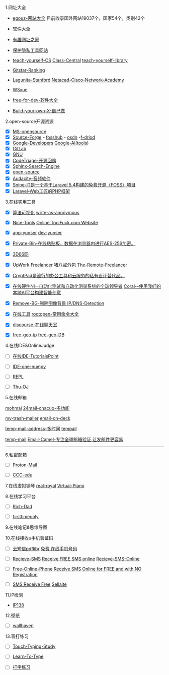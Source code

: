 1.网址大全

- [egouz-网站大全](https://www.egouz.com/)     目前收录国外网站19037个，国家54个，类别42个

- [软件大全](https://cn.uptodown.com)    

- [有趣网址之家](https://youquhome.com/) 

- [保护隐私工具网站](https://www.privacytools.io)

- [teach-yourself-CS](https://teachyourselfcs.com/)     [Class-Central](https://www.class-central.com/)  [teach-yourself-library](https://library.teachyourself.com/)

- [Gitstar-Ranking](https://gitstar-ranking.com/)

- [Lagunita-Stanford](https://lagunita.stanford.edu/)    [Netacad-Cisco-Network-Academy](https://www.netacad.com/)

- [W3xue](https://www.w3xue.com/)

- [free-for-dev-软件大全](https://free-for.dev/#/)

- [Build-your-own-X-自己做](https://github.com/danistefanovic/build-your-own-x)

2.open-source开源资源

- [x] [MS-opensource](https://opensource.microsoft.com/)
- [x] [Source-Forge](https://sourceforge.net/)  - [fosshub](https://www.fosshub.com/) - [osdn](https://osdn.net/)  -[f-driod](https://f-droid.org/en/)
- [x] [Google-Developers](https://developers.google.com/)    [Google-Ai(tools)](https://ai.google/)
- [x] [GitLab](https://about.gitlab.com/)
- [x] [GNU](https://www.gnu.org/)
- [x] [CodeTriage-开源回购](https://www.codetriage.com/)
- [x] [Sphinx-Search-Engine](https://sphinxsearch.com/)
- [x] [open-source](https://opensource.com/)
- [x] [Audacity-音频软件](https://opensource.com/)
- [x] [Snipe-IT是一个基于Laravel 5.4构建的免费开源（FOSS）项目](https://snipe-it.readme.io/)
- [x] [Laravel-Web工匠的PHP框架](https://laravel.com/)

3.在线实用工具

- [x]  [算法可视化](https://visualgo.net/en)     [write-as-anonymous](https://write.as/)

- [x]  [Nice-Tools](http://www.nicetool.net/)   [Online ToolFuck.com Website](https://www.toolfk.com/) 

- [x]  [app-yunser](https://app.yunser.com/)     [dev-yunser](https://dev.yunser.com/)

- [x]  [Private-Bin-在线粘贴板，数据在浏览器内进行AES-256加密。](https://privatebin.net/)

- [x]  [3D66网](https://www.3d66.com/)

- [x]  [UpWork](  https://www.upwork.com/) [Freelancer](https://www.freelancer.com/)    [猪八戒外包](https://shanghai.zbj.com/)  [The-Remote-Freelancer](https://github.com/Hack-with-Github/Free-Security-eBooks)

- [x]  [CryptPad是流行的办公工具和云服务的私有设计替代品。](https://cryptpad.fr/)

- [x]  [在线硬件NI--自动化测试和自动化测量系统的全球领导者](http://www.ni.com/)    [Coral--使用我们的本地AI平台构建智能创意](https://coral.withgoogle.com/)

- [x]  [Remove-BG-删除图像背景 ](https://www.remove.bg/)      [IP/DNS-Detection](https://ipleak.net/)

- [x]  [在线工具](https://tool.lu/)              [rootopen-常用命令大全](https://www.rootopen.com/)

- [x]  [discourse-在线聊天室](https://github.com/discourse/discourse)

- [x]  [free-geo-ip](https://github.com/fiorix/freegeoip)       [free-geo-DB](https://github.com/delight-im/FreeGeoDB)

4.在线IDE&OnlineJudge

- [ ]  [在线IDE-TutorialsPoint](https://www.tutorialspoint.com/index.htm)

- [ ]  [IDE-one-numpy](https://ideone.com/)

- [ ]  [REPL](https://repl.it/)

- [ ]  [Thu-OJ](https://dsa.cs.tsinghua.edu.cn/oj/index.shtml)

5.在线邮箱

[mohmal](https://www.mohmal.com/en)   [24mail-chacuo-多功能](http://24mail.chacuo.net/)

[my-trash-mailer](https://zh.mytrashmailer.com/)    [email-on-deck](https://www.emailondeck.com/)

[temp-mail-address-多时间](https://www.tempmailaddress.com/)   [tempail](https://tempail.com/en/)

[temp-mail](https://temp-mail.org/)   [Email-Camel-专注全球邮箱验证,让发邮件更容易](http://www.emailcamel.com/)

-----------------------------------------------------------------------------------------------------------------

6.私密邮箱

- [ ]  [Proton-Mail](https://mail.protonmail.com/)

- [ ]  [CCC-edu](https://logon.ccc.edu)

7.在线虚拟钢琴    [real-royal](https://real-royal.com/zh/)    [Virtual-Piano](https://virtualpiano.net/)

8.在线学习平台

- [ ]  [Rich-Dad](https://www.richdad.com/)

- [ ]  [firsttimeonly](https://www.firsttimersonly.com/)

9.在线笔记&思维导图

10.在线接收u手机验证码

- [ ]  [云短信pdflibr](https://www.pdflibr.com/)    [免费 在线手机号码](https://zh.mytrashmobile.com/)

- [ ]  [Recieve-SMS](https://receive-sms.com/)   [Receive FREE SMS online](http://receivefreesms.com/)   [Recieve-SMS-Online](https://www.receivesmsonline.net/)

- [ ]  [Free-Online-Phone](https://www.freeonlinephone.org/)  [Receive SMS Online for FREE and with NO Registration](http://receive-sms-online.com/)

- [ ]  [SMS Receive Free](https://smsreceivefree.com/)   [ Sellaite](http://sms.sellaite.com/)

11.IP检测
- [IP138](http://www.ip138.com/) 

12.壁纸
 - [ ] [wallhaven](https://alpha.wallhaven.cc/)

13.盲打练习
 - [ ]  [Touch-Typing-Study](https://www.typingstudy.com/)
 
 - [ ]  [Learn-To-Type](https://www.typing.com/)
 
 - [ ]  [打字练习](https://www.keybr.com/)
